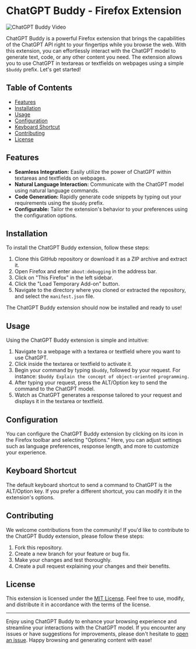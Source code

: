 # ChatGPT Buddy - Firefox Extension

![ChatGPT Buddy Video](screenshots/demo.gif)

ChatGPT Buddy is a powerful Firefox extension that brings the capabilities of the ChatGPT API right to your fingertips while you browse the web. With this extension, you can effortlessly interact with the ChatGPT model to generate text, code, or any other content you need. The extension allows you to use ChatGPT in textareas or textfields on webpages using a simple `$buddy` prefix. Let's get started!

## Table of Contents

- [Features](#features)
- [Installation](#installation)
- [Usage](#usage)
- [Configuration](#configuration)
- [Keyboard Shortcut](#keyboard-shortcut)
- [Contributing](#contributing)
- [License](#license)

## Features

- **Seamless Integration:** Easily utilize the power of ChatGPT within textareas and textfields on webpages.
- **Natural Language Interaction:** Communicate with the ChatGPT model using natural language commands.
- **Code Generation:** Rapidly generate code snippets by typing out your requirements using the `$buddy` prefix.
- **Configurable:** Tailor the extension's behavior to your preferences using the configuration options.

## Installation

To install the ChatGPT Buddy extension, follow these steps:

1. Clone this GitHub repository or download it as a ZIP archive and extract it.
2. Open Firefox and enter `about:debugging` in the address bar.
3. Click on "This Firefox" in the left sidebar.
4. Click the "Load Temporary Add-on" button.
5. Navigate to the directory where you cloned or extracted the repository, and select the `manifest.json` file.

The ChatGPT Buddy extension should now be installed and ready to use!

## Usage

Using the ChatGPT Buddy extension is simple and intuitive:

1. Navigate to a webpage with a textarea or textfield where you want to use ChatGPT.
2. Click inside the textarea or textfield to activate it.
3. Begin your command by typing `$buddy`, followed by your request. For instance: `$buddy Explain the concept of object-oriented programming.`
4. After typing your request, press the ALT/Option key to send the command to the ChatGPT model.
5. Watch as ChatGPT generates a response tailored to your request and displays it in the textarea or textfield.

## Configuration

You can configure the ChatGPT Buddy extension by clicking on its icon in the Firefox toolbar and selecting "Options." Here, you can adjust settings such as language preferences, response length, and more to customize your experience.

## Keyboard Shortcut

The default keyboard shortcut to send a command to ChatGPT is the ALT/Option key. If you prefer a different shortcut, you can modify it in the extension's options.

## Contributing

We welcome contributions from the community! If you'd like to contribute to the ChatGPT Buddy extension, please follow these steps:

1. Fork this repository.
2. Create a new branch for your feature or bug fix.
3. Make your changes and test thoroughly.
4. Create a pull request explaining your changes and their benefits.

## License

This extension is licensed under the [MIT License](LICENSE). Feel free to use, modify, and distribute it in accordance with the terms of the license.

---

Enjoy using ChatGPT Buddy to enhance your browsing experience and streamline your interactions with the ChatGPT model. If you encounter any issues or have suggestions for improvements, please don't hesitate to [open an issue](../../issues). Happy browsing and generating content with ease!
